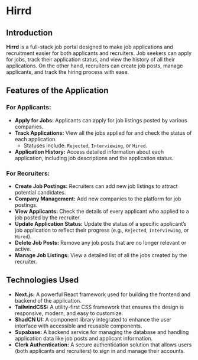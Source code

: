 # Hirrd

## Introduction

**Hirrd** is a full-stack job portal designed to make job applications and recruitment easier for both applicants and recruiters. Job seekers can apply for jobs, track their application status, and view the history of all their applications. On the other hand, recruiters can create job posts, manage applicants, and track the hiring process with ease.

## Features of the Application

### For Applicants:
- **Apply for Jobs:** Applicants can apply for job listings posted by various companies.
- **Track Applications:** View all the jobs applied for and check the status of each application.
  - Statuses include: `Rejected`, `Interviewing`, or `Hired`.
- **Application History:** Access detailed information about each application, including job descriptions and the application status.

### For Recruiters:
- **Create Job Postings:** Recruiters can add new job listings to attract potential candidates.
- **Company Management:** Add new companies to the platform for job postings.
- **View Applicants:** Check the details of every applicant who applied to a job posted by the recruiter.
- **Update Application Status:** Update the status of a specific applicant’s job application to reflect their progress (e.g., `Rejected`, `Interviewing`, or `Hired`).
- **Delete Job Posts:** Remove any job posts that are no longer relevant or active.
- **Manage Job Listings:** View a detailed list of all the jobs created by the recruiter.

## Technologies Used

- **Next.js:** A powerful React framework used for building the frontend and backend of the application.
- **TailwindCSS:** A utility-first CSS framework that ensures the design is responsive, modern, and easy to customize.
- **ShadCN UI:** A component library integrated to enhance the user interface with accessible and reusable components.
- **Supabase:** A backend service for managing the database and handling application data like job posts and applicant information.
- **Clerk Authentication:** A secure authentication solution that allows users (both applicants and recruiters) to sign in and manage their accounts.

